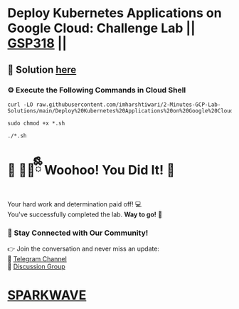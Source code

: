 # Deploy Kubernetes Applications on Google Cloud: Challenge Lab || [GSP318](https://www.cloudskillsboost.google/focuses/10457?parent=catalog) ||

## 🔑 Solution [here](https://youtu.be/3Tli3JRQ0AY)

### ⚙️ Execute the Following Commands in Cloud Shell

```
curl -LO raw.githubusercontent.com/imharshtiwari/2-Minutes-GCP-Lab-Solutions/main/Deploy%20Kubernetes%20Applications%20on%20Google%20Cloud%20Challenge%20Lab/gsp318.sh

sudo chmod +x *.sh

./*.sh
```

# 🎉 🐻‍❄️ྀིྀི Woohoo! You Did It! 🎉  

Your hard work and determination paid off! 💻  
You've successfully completed the lab. **Way to go!** 🚀

### 💬 Stay Connected with Our Community!  
👉 Join the conversation and never miss an update:  
📢 [Telegram Channel](https://t.me/sparkwave.01)  
👥 [Discussion Group](https://t.me/sparkwave.01chats)  

# [SPARKWAVE](https://www.youtube.com/@sparkwave.01)
